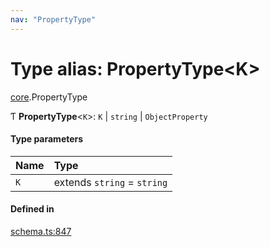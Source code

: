 ```yaml
---
nav: "PropertyType"
---
```

# Type alias: PropertyType<K\>

[core](../modules/core.md).PropertyType

Ƭ **PropertyType**<`K`\>: `K` \| `string` \| `ObjectProperty`

#### Type parameters

| Name | Type |
| :------ | :------ |
| `K` | extends `string` = `string` |

#### Defined in

[schema.ts:847](https://github.com/coda/packs-sdk/blob/main/schema.ts#L847)
